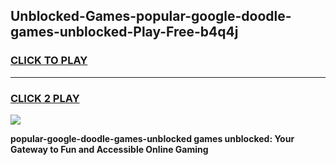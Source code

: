 
## Unblocked-Games-popular-google-doodle-games-unblocked-Play-Free-b4q4j
<h3>
<a href="https://premium76.site?title=popular-google-doodle-games-unblocked&ref=12A">CLICK TO PLAY</a></h3>
<hr>

<h3>
<a href="https://premium76.site?title=popular-google-doodle-games-unblocked&ref=12A">CLICK 2 PLAY</a>
  
</h3>

<a href="https://premium76.site?title=popular-google-doodle-games-unblocked&ref=12A"><img src="https://clearcache.store/games.png"></a>


**popular-google-doodle-games-unblocked games unblocked: Your Gateway to Fun and Accessible Online Gaming**
